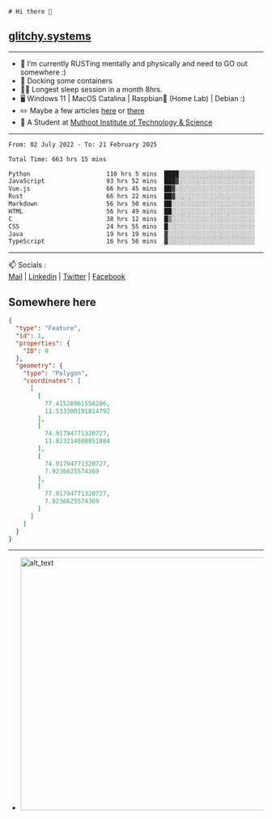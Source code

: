 ```
# Hi there 👋
```
## [glitchy.systems](https://glitchy.systems)
---

- 🌱 I’m currently RUSTing mentally and physically and need to GO out somewhere :)
- 🐋 Docking some containers
- 😶‍🌫️ Longest sleep session in a month 8hrs.
- 🖥️ Windows 11 | MacOS Catalina | Raspbian🥧 (Home Lab) | Debian :)
- ✏️ Maybe a few articles [here](https://medium.com/@advaithnarayanan8) or [there](https://medium.com/@advaithnarayanan8)
- 📑 A Student at [Muthoot Institute of Technology & Science](https://mgmits.ac.in/)



---

<!--START_SECTION:waka-->

```txt
From: 02 July 2022 - To: 21 February 2025

Total Time: 663 hrs 15 mins

Python                     110 hrs 5 mins  ████░░░░░░░░░░░░░░░░░░░░░   16.60 %
JavaScript                 93 hrs 52 mins  ███▓░░░░░░░░░░░░░░░░░░░░░   14.15 %
Vue.js                     66 hrs 45 mins  ██▓░░░░░░░░░░░░░░░░░░░░░░   10.06 %
Rust                       66 hrs 22 mins  ██▓░░░░░░░░░░░░░░░░░░░░░░   10.01 %
Markdown                   56 hrs 50 mins  ██░░░░░░░░░░░░░░░░░░░░░░░   08.57 %
HTML                       56 hrs 49 mins  ██░░░░░░░░░░░░░░░░░░░░░░░   08.57 %
C                          38 hrs 12 mins  █▒░░░░░░░░░░░░░░░░░░░░░░░   05.76 %
CSS                        24 hrs 55 mins  █░░░░░░░░░░░░░░░░░░░░░░░░   03.76 %
Java                       19 hrs 19 mins  ▓░░░░░░░░░░░░░░░░░░░░░░░░   02.91 %
TypeScript                 16 hrs 56 mins  ▓░░░░░░░░░░░░░░░░░░░░░░░░   02.56 %
```

<!--END_SECTION:waka-->

---

📫 Socials :<br>
[Mail](mailto:advaith@glitchy.systems) | [Linkedin](https://www.linkedin.com/in/advaith-narayanan-a72152214/) | [Twitter](https://twitter.com/advaithnarayan) | [Facebook](https://screenmessage.com/qinq)

## Somewhere here

```geojson
{
  "type": "Feature",
  "id": 1,
  "properties": {
    "ID": 0
  },
  "geometry": {
    "type": "Polygon",
    "coordinates": [
      [
        [
          77.41528961556286,
          11.533300191814792
        ],
        [
          74.91794771320727,
          11.823214080851884
        ],
        [
          74.91794771320727,
          7.9236625574369
        ],
        [
          77.91794771320727,
          7.9236625574369
        ]
      ]
    ]
  }
}
```


--- 
- [<img alt="alt_text" width="500px" src="https://valid.x86.fr/cache/banner/xv24bv-6.png" />](https://valid.x86.fr/xv24bv)


